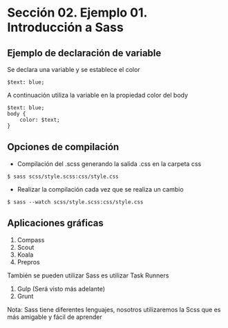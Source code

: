 # Sección 02. Ejemplo 01. Introducción a Sass
## Ejemplo de declaración de variable
Se declara una variable y se establece el color
```
$text: blue;
```
A continuación utiliza la variable en la propiedad color del body
```
$text: blue;
body {
    color: $text;
}
```

## Opciones de compilación
- Compilación del .scss generando la salida .css en la carpeta css
```
$ sass scss/style.scss:css/style.css
```

- Realizar la compilación cada vez que se realiza un cambio
```
$ sass --watch scss/style.scss:css/style.css
```


## Aplicaciones gráficas
1. Compass
2. Scout
3. Koala
4. Prepros

También se pueden utilizar Sass es utilizar Task Runners
1. Gulp (Será visto más adelante)
2. Grunt

Nota: Sass tiene diferentes lenguajes, nosotros utilizaremos la Scss que es más amigable y fácil de aprender

